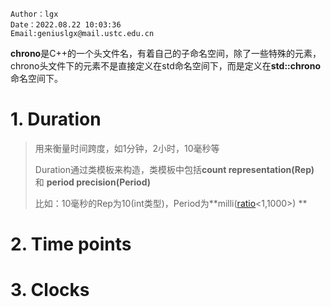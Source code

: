 ```
Author：lgx
Date：2022.08.22 10:03:36
Email:geniuslgx@mail.ustc.edu.cn
```

**chrono**是C++的一个头文件名，有着自己的子命名空间，除了一些特殊的元素，chrono头文件下的元素不是直接定义在std命名空间下，而是定义在**std::chrono**命名空间下。





# 1. Duration

> 用来衡量时间跨度，如1分钟，2小时，10毫秒等
>
> Duration通过类模板来构造，类模板中包括**count representation(Rep)** 和 **period precision(Period)**
>
> 比如：10毫秒的Rep为10(int类型)，Period为**milli([ratio](./ratio.md)<1,1000>) **

# 2. Time points

# 3. Clocks

